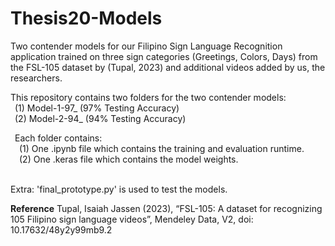 # Thesis20-Models
Two contender models for our Filipino Sign Language Recognition application trained on three sign categories (Greetings, Colors, Days) from the FSL-105 dataset by (Tupal, 2023) and additional videos added by us, the researchers. 

This repository contains two folders for the two contender models:
   <br>&ensp;(1) Model-1-97_  (97% Testing Accuracy)
   <br>&ensp;(2) Model-2-94_  (94% Testing Accuracy)

   &ensp;Each folder contains:
      <br>&ensp;&ensp;(1) One .ipynb file which contains the training and evaluation runtime.
      <br>&ensp;&ensp;(2) One .keras file which contains the model weights.

<br>Extra: 'final_prototype.py' is used to test the models.

**Reference**
Tupal, Isaiah Jassen (2023), “FSL-105: A dataset for recognizing 105 Filipino sign language videos”, Mendeley Data, V2, doi: 10.17632/48y2y99mb9.2
